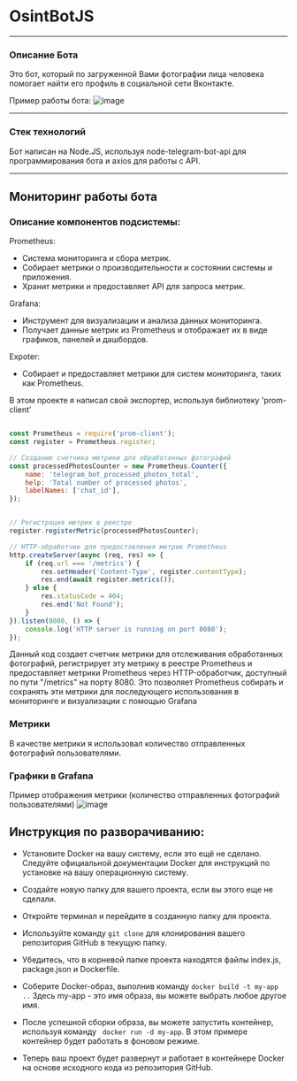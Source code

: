 # OsintBotJS

___

### Описание Бота
Это бот, который по загруженной Вами фотографии лица человека помогает найти его профиль в социальной сети Вконтакте.

Пример работы бота: ![image](https://github.com/RamilGatin/OsintBotJS/assets/79932308/42971275-333c-4872-ae3f-ee115097f0fd)

---

### Стек технологий
Бот написан на Node.JS, используя node-telegram-bot-api для программирования бота и axios для работы с API.

___

## Мониторинг работы бота

### Описание компонентов подсистемы: 
Prometheus:

- Система мониторинга и сбора метрик.
- Собирает метрики о производительности и состоянии системы и приложения.
- Хранит метрики и предоставляет API для запроса метрик.

Grafana:

- Инструмент для визуализации и анализа данных мониторинга.
- Получает данные метрик из Prometheus и отображает их в виде графиков, панелей и дашбордов.

Expoter: 

- Cобирает и предоставляет метрики для систем мониторинга, таких как Prometheus.

В этом проекте я написал свой экспортер, используя библиотеку 'prom-client'

```javascript

const Prometheus = require('prom-client');
const register = Prometheus.register;

// Создание счетчика метрики для обработанных фотографий
const processedPhotosCounter = new Prometheus.Counter({
    name: 'telegram_bot_processed_photos_total',
    help: 'Total number of processed photos',
    labelNames: ['chat_id'],
});


// Регистрация метрик в реестре
register.registerMetric(processedPhotosCounter);

// HTTP-обработчик для предоставления метрик Prometheus
http.createServer(async (req, res) => {
    if (req.url === '/metrics') {
        res.setHeader('Content-Type', register.contentType);
        res.end(await register.metrics());
    } else {
        res.statusCode = 404;
        res.end('Not Found');
    }
}).listen(8080, () => {
    console.log('HTTP server is running on port 8080');
});

```
Данный код создает счетчик метрики для отслеживания обработанных фотографий, регистрирует эту метрику в реестре Prometheus и предоставляет метрики Prometheus через HTTP-обработчик, доступный по пути "/metrics" на порту 8080. Это позволяет Prometheus собирать и сохранять эти метрики для последующего использования в мониторинге и визуализации с помощью Grafana


### Метрики
В качестве метрики я использовал количество отправленных фотографий пользователями.

### Графики в Grafana

Пример отображения метрики (количество отправленных фотографий пользователями) ![image](https://github.com/RamilGatin/OsintBotJS/assets/79932308/21a5077a-43ad-48e2-bda7-ed2aac8c9b69)


## Инструкция по разворачиванию:

- Установите Docker на вашу систему, если это ещё не сделано. Следуйте официальной документации Docker для инструкций по установке на вашу операционную систему.

- Создайте новую папку для вашего проекта, если вы этого еще не сделали.

- Откройте терминал и перейдите в созданную папку для проекта.

- Используйте команду ```git clone``` для клонирования вашего репозитория GitHub в текущую папку.

- Убедитесь, что в корневой папке проекта находятся файлы index.js, package.json и Dockerfile.

- Соберите Docker-образ, выполнив команду ```docker build -t my-app ..``` Здесь my-app - это имя образа, вы можете выбрать любое другое имя.

- После успешной сборки образа, вы можете запустить контейнер, используя команду ``` docker run -d my-app```. В этом примере контейнер будет работать в фоновом режиме.

- Теперь ваш проект будет развернут и работает в контейнере Docker на основе исходного кода из репозитория GitHub.







